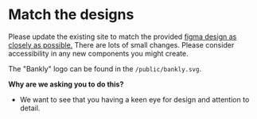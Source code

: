 # Match the designs

Please update the existing site to match the provided [figma design as closely as possible.](https://www.figma.com/file/cJqCoH6e8Gj83NYsbSHqSX/v1?node-id=0%3A1&t=Vimy3KdpaINhGeIo-0) There are lots of small changes. Please consider accessibility in any new components you might create.

The "Bankly" logo can be found in the `/public/bankly.svg`.

**Why are we asking you to do this?**

- We want to see that you having a keen eye for design and attention to detail.
